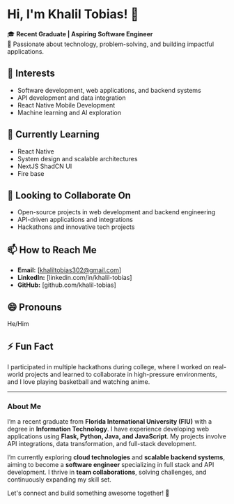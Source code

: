 # Hi, I'm Khalil Tobias! 👋  

🎓 **Recent Graduate | Aspiring Software Engineer**  
🔹 Passionate about technology, problem-solving, and building impactful applications.  

## 👀 Interests  
- Software development, web applications, and backend systems  
- API development and data integration  
- React Native Mobile Development
- Machine learning and AI exploration  

## 🌱 Currently Learning  
- React Native   
- System design and scalable architectures
- NextJS ShadCN UI
- Fire base

## 💞️ Looking to Collaborate On  
- Open-source projects in web development and backend engineering  
- API-driven applications and integrations  
- Hackathons and innovative tech projects  

## 📫 How to Reach Me  
- **Email:** [khaliltobias302@gmail.com]  
- **LinkedIn:** [linkedin.com/in/khalil-tobias]  
- **GitHub:** [github.com/khalil-tobias]  

## 😄 Pronouns  
He/Him  

## ⚡ Fun Fact  
I participated in multiple hackathons during college, where I worked on real-world projects and learned to collaborate in high-pressure environments, and I love playing basketball and watching anime.

---

### **About Me**  
I’m a recent graduate from **Florida International University (FIU)** with a degree in **Information Technology**. I have experience developing web applications using **Flask, Python, Java, and JavaScript**. My projects involve API integrations, data transformation, and full-stack development.  

I’m currently exploring **cloud technologies** and **scalable backend systems**, aiming to become a **software engineer** specializing in full stack and API development. I thrive in **team collaborations**, solving challenges, and continuously expanding my skill set.  

Let's connect and build something awesome together! 🚀  
